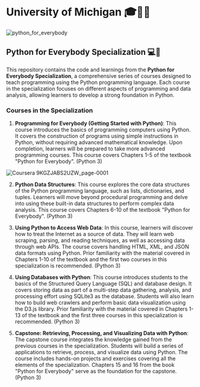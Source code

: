 # University of Michigan 🎓🏫💙


![python_for_everybody](https://github.com/AMSANJEEV28/Python_for_Everybody_Specialization/assets/81654437/c2be744e-ac4b-4e4d-84ce-fb6b45d02e47)


## Python for Everybody Specialization 💻🐍

This repository contains the code and learnings from the **Python for Everybody Specialization**, a comprehensive series of courses designed to teach programming using the Python programming language. Each course in the specialization focuses on different aspects of programming and data analysis, allowing learners to develop a strong foundation in Python.

### Courses in the Specialization

1. **Programming for Everybody (Getting Started with Python)**: This course introduces the basics of programming computers using Python. It covers the construction of programs using simple instructions in Python, without requiring advanced mathematical knowledge. Upon completion, learners will be prepared to take more advanced programming courses. This course covers Chapters 1-5 of the textbook "Python for Everybody". (Python 3)



![Coursera 9KGZJABS2UZW_page-0001](https://github.com/AMSANJEEV28/Python_for_Everybody_Specialization/assets/81654437/597505f5-a518-4479-88fd-eb55e98b5a75)



2. **Python Data Structures**: This course explores the core data structures of the Python programming language, such as lists, dictionaries, and tuples. Learners will move beyond procedural programming and delve into using these built-in data structures to perform complex data analysis. This course covers Chapters 6-10 of the textbook "Python for Everybody". (Python 3)

3. **Using Python to Access Web Data**: In this course, learners will discover how to treat the Internet as a source of data. They will learn web scraping, parsing, and reading techniques, as well as accessing data through web APIs. The course covers handling HTML, XML, and JSON data formats using Python. Prior familiarity with the material covered in Chapters 1-10 of the textbook and the first two courses in this specialization is recommended. (Python 3)

4. **Using Databases with Python**: This course introduces students to the basics of the Structured Query Language (SQL) and database design. It covers storing data as part of a multi-step data gathering, analysis, and processing effort using SQLite3 as the database. Students will also learn how to build web crawlers and perform basic data visualization using the D3.js library. Prior familiarity with the material covered in Chapters 1-13 of the textbook and the first three courses in this specialization is recommended. (Python 3)

5. **Capstone: Retrieving, Processing, and Visualizing Data with Python**: The capstone course integrates the knowledge gained from the previous courses in the specialization. Students will build a series of applications to retrieve, process, and visualize data using Python. The course includes hands-on projects and exercises covering all the elements of the specialization. Chapters 15 and 16 from the book "Python for Everybody" serve as the foundation for the capstone. (Python 3)
